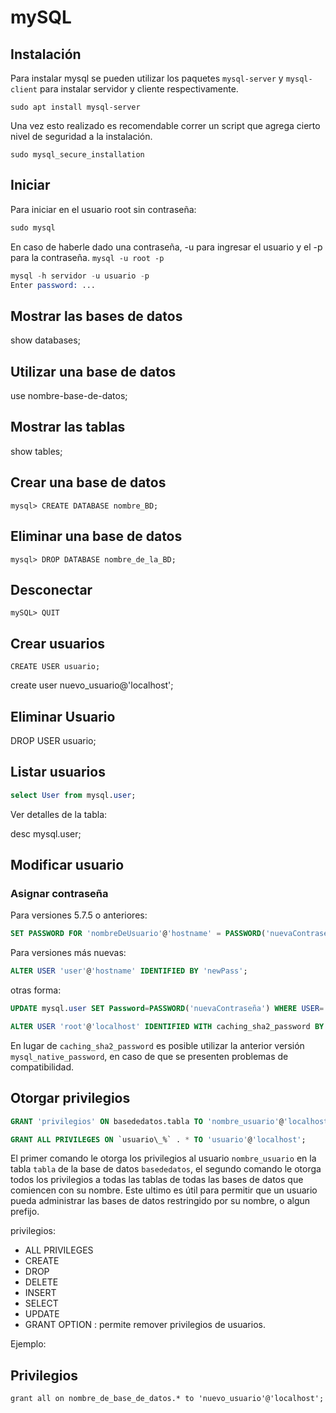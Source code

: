 # mySQL

## Instalación

Para instalar mysql se pueden utilizar los paquetes `mysql-server` y `mysql-client` para instalar servidor y cliente respectivamente.

`sudo apt install mysql-server`

Una vez esto realizado es recomendable correr un script que agrega cierto nivel de seguridad a la instalación.

`sudo mysql_secure_installation`

## Iniciar

Para iniciar en el usuario root sin contraseña:

```s
sudo mysql
```

En caso de haberle dado una contraseña, -u para ingresar el usuario y el -p para la contraseña. `mysql -u root -p`

```s
mysql -h servidor -u usuario -p
Enter password: ...
```

## Mostrar las bases de datos

show databases;

## Utilizar una base de datos

use nombre-base-de-datos;

## Mostrar las tablas

show tables;

## Crear una base de datos

`mysql> CREATE DATABASE nombre_BD;`

## Eliminar una base de datos

`mysql> DROP DATABASE nombre_de_la_BD;`

## Desconectar

`mySQL> QUIT`

## Crear usuarios

`CREATE USER usuario;`

create user nuevo_usuario@'localhost';

## Eliminar Usuario

DROP USER usuario;

## Listar usuarios

```SQL
select User from mysql.user;
```

Ver detalles de la tabla:

desc mysql.user;

## Modificar usuario

### Asignar contraseña

Para versiones 5.7.5 o anteriores:

```SQL
SET PASSWORD FOR 'nombreDeUsuario'@'hostname' = PASSWORD('nuevaContraseña');
```

Para versiones más nuevas:

```SQL
ALTER USER 'user'@'hostname' IDENTIFIED BY 'newPass';
```

otras forma:

```SQL
UPDATE mysql.user SET Password=PASSWORD('nuevaContraseña') WHERE USER='nombreDeUsuario' AND Host='hostname';
```

```sql
ALTER USER 'root'@'localhost' IDENTIFIED WITH caching_sha2_password BY 'password';
```

En lugar de `caching_sha2_password` es posible utilizar la anterior versión `mysql_native_password`, en caso de que se presenten problemas de compatibilidad.

## Otorgar privilegios

```sql
GRANT 'privilegios' ON basededatos.tabla TO 'nombre_usuario'@'localhost';
```

```sql
GRANT ALL PRIVILEGES ON `usuario\_%` . * TO 'usuario'@'localhost';
```

El primer comando le otorga los privilegios al usuario `nombre_usuario` en la tabla `tabla` de la base de datos `basededatos`, el segundo comando le otorga todos los privilegios a todas las tablas de todas las bases de datos que comiencen con su nombre. Este ultimo es útil para permitir que un usuario pueda administrar las bases de datos restringido por su nombre, o algun prefijo.

privilegios:

- ALL PRIVILEGES
- CREATE
- DROP
- DELETE
- INSERT
- SELECT
- UPDATE
- GRANT OPTION : permite remover privilegios de usuarios.

Ejemplo:

## Privilegios

`grant all on nombre_de_base_de_datos.* to 'nuevo_usuario'@'localhost';`
